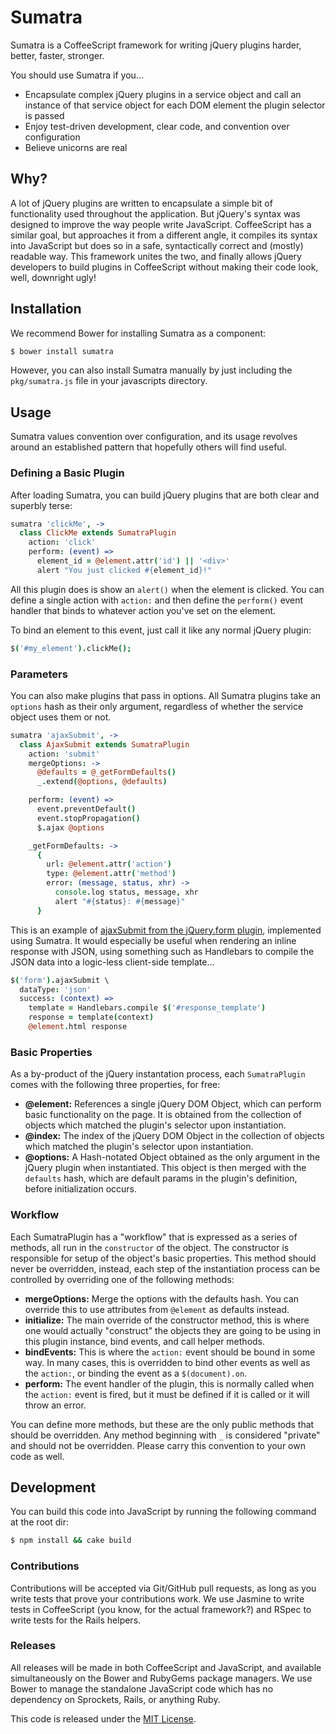 # Sumatra

Sumatra is a CoffeeScript framework for writing jQuery plugins harder,
better, faster, stronger.

You should use Sumatra if you...

- Encapsulate complex jQuery plugins in a service object and call an
  instance of that service object for each DOM element the plugin
  selector is passed
- Enjoy test-driven development, clear code, and convention over
  configuration
- Believe unicorns are real

## Why?

A lot of jQuery plugins are written to encapsulate a simple bit of
functionality used throughout the application. But jQuery's syntax was
designed to improve the way people write JavaScript. CoffeeScript has a
similar goal, but approaches it from a different angle, it compiles its
syntax into JavaScript but does so in a safe, syntactically correct and
(mostly) readable way. This framework unites the two, and finally allows
jQuery developers to build plugins in CoffeeScript without making their
code look, well, downright ugly!

## Installation

We recommend Bower for installing Sumatra as a component:

```bash
$ bower install sumatra
```

However, you can also install Sumatra manually by just including the
`pkg/sumatra.js` file in your javascripts directory.

## Usage

Sumatra values convention over configuration, and its usage revolves
around an established pattern that hopefully others will find useful.

### Defining a Basic Plugin

After loading Sumatra, you can build jQuery plugins that are both clear
and superbly terse:

```coffeescript
sumatra 'clickMe', ->
  class ClickMe extends SumatraPlugin
    action: 'click'
    perform: (event) =>
      element_id = @element.attr('id') || '<div>'
      alert "You just clicked #{element_id}!"
```

All this plugin does is show an `alert()` when the element is clicked.
You can define a single action with `action:` and then define the
`perform()` event handler that binds to whatever action you've set
on the element.

To bind an element to this event, just call it like any normal
jQuery plugin:

```coffeescript
$('#my_element').clickMe();
```

### Parameters

You can also make plugins that pass in options. All Sumatra plugins
take an `options` hash as their only argument, regardless of whether
the service object uses them or not.

```coffeescript
sumatra 'ajaxSubmit', ->
  class AjaxSubmit extends SumatraPlugin
    action: 'submit'
    mergeOptions: ->
      @defaults = @_getFormDefaults()
      _.extend(@options, @defaults)

    perform: (event) =>
      event.preventDefault()
      event.stopPropagation()
      $.ajax @options

    _getFormDefaults: ->
      {
        url: @element.attr('action')
        type: @element.attr('method')
        error: (message, status, xhr) ->
          console.log status, message, xhr
          alert "#{status}: #{message}"
      }
```

This is an example of [ajaxSubmit from the jQuery.form plugin][jqform],
implemented using Sumatra. It would especially be useful when rendering
an inline response with JSON, using something such as Handlebars to
compile the JSON data into a logic-less client-side template...

```coffeescript
$('form').ajaxSubmit \
  dataType: 'json'
  success: (context) =>
    template = Handlebars.compile $('#response_template')
    response = template(context)
    @element.html response
```

### Basic Properties

As a by-product of the jQuery instantation process, each `SumatraPlugin`
comes with the following three properties, for free:

- **@element:** References a single jQuery DOM Object, which can perform
  basic functionality on the page. It is obtained from the collection of
  objects which matched the plugin's selector upon instantiation.
- **@index:** The index of the jQuery DOM Object in the collection of
  objects which matched the plugin's selector upon instantiation.
- **@options:** A Hash-notated Object obtained as the only argument in
  the jQuery plugin when instantiated. This object is then merged with
  the `defaults` hash, which are default params in the plugin's
  definition, before initialization occurs.

### Workflow

Each SumatraPlugin has a "workflow" that is expressed as a series of
methods, all run in the `constructor` of the object. The constructor
is responsible for setup of the object's basic properties. This method
should never be overridden, instead, each step of the instantiation
process can be controlled by overriding one of the following methods:

- **mergeOptions:** Merge the options with the defaults hash. You can
  override this to use attributes from `@element` as defaults instead.
- **initialize:** The main override of the constructor method, this is
  where one would actually "construct" the objects they are going to be
  using in this plugin instance, bind events, and call helper methods.
- **bindEvents:** This is where the `action:` event should be bound in
  some way. In many cases, this is overridden to bind other events as
  well as the `action:`, or binding the event as a `$(document).on`.
- **perform:** The event handler of the plugin, this is normally called
  when the `action:` event is fired, but it must be defined if it is
  called or it will throw an error.

You can define more methods, but these are the only public methods that
should be overridden. Any method beginning with `_` is considered
"private" and should not be overridden. Please carry this convention
to your own code as well.

## Development

You can build this code into JavaScript by running the following
command at the root dir:

```bash
$ npm install && cake build
```

### Contributions

Contributions will be accepted via Git/GitHub pull requests, as long as
you write tests that prove your contributions work. We use Jasmine to
write tests in CoffeeScript (you know, for the actual framework?) and
RSpec to write tests for the Rails helpers.

### Releases

All releases will be made in both CoffeeScript and JavaScript, and
available simultaneously on the Bower and RubyGems package managers.
We use Bower to manage the standalone JavaScript code which has no
dependency on Sprockets, Rails, or anything Ruby.

This code is released under the [MIT License][LICENSE].

[jqform]: http://jquery.malsup.com/form
[LICENSE]: https://github.com/tubbo/sumatra/blob/master/LICENSE.md
[engine]: http://github.com/tubbo/sumatra-rails
